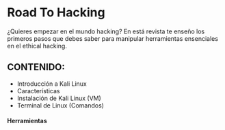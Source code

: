 # Road To Hacking
¿Quieres empezar en el mundo hacking? En está revista te enseño los primeros pasos que debes saber para manipular herramientas ensenciales en el ethical hacking.

## CONTENIDO:
- Introducción a Kali Linux
- Características
- Instalación de Kali Linux (VM)
- Terminal de Linux (Comandos)
#### Herramientas
